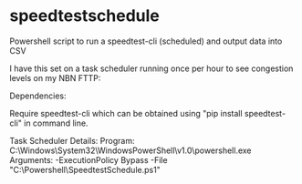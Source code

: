 # speedtestschedule
Powershell script to run a speedtest-cli (scheduled) and output data into CSV

I have this set on a task scheduler running once per hour to see congestion levels on my NBN FTTP:

Dependencies: 

Require speedtest-cli which can be obtained using "pip install speedtest-cli" in command line.

Task Scheduler Details:
Program: C:\Windows\System32\WindowsPowerShell\v1.0\powershell.exe 
Arguments: -ExecutionPolicy Bypass -File "C:\Powershell\SpeedtestSchedule.ps1"







